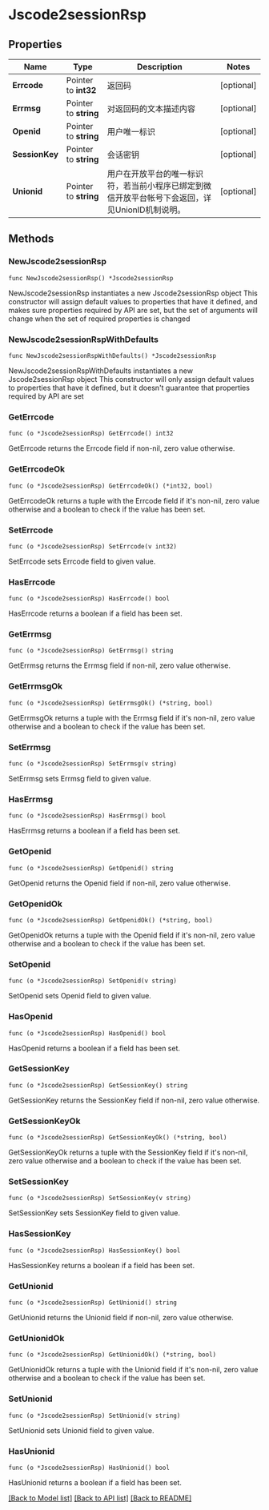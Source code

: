 # Jscode2sessionRsp

## Properties

Name | Type | Description | Notes
------------ | ------------- | ------------- | -------------
**Errcode** | Pointer to **int32** | 返回码 | [optional] 
**Errmsg** | Pointer to **string** | 对返回码的文本描述内容 | [optional] 
**Openid** | Pointer to **string** | 用户唯一标识 | [optional] 
**SessionKey** | Pointer to **string** | 会话密钥 | [optional] 
**Unionid** | Pointer to **string** | 用户在开放平台的唯一标识符，若当前小程序已绑定到微信开放平台帐号下会返回，详见UnionID机制说明。 | [optional] 

## Methods

### NewJscode2sessionRsp

`func NewJscode2sessionRsp() *Jscode2sessionRsp`

NewJscode2sessionRsp instantiates a new Jscode2sessionRsp object
This constructor will assign default values to properties that have it defined,
and makes sure properties required by API are set, but the set of arguments
will change when the set of required properties is changed

### NewJscode2sessionRspWithDefaults

`func NewJscode2sessionRspWithDefaults() *Jscode2sessionRsp`

NewJscode2sessionRspWithDefaults instantiates a new Jscode2sessionRsp object
This constructor will only assign default values to properties that have it defined,
but it doesn't guarantee that properties required by API are set

### GetErrcode

`func (o *Jscode2sessionRsp) GetErrcode() int32`

GetErrcode returns the Errcode field if non-nil, zero value otherwise.

### GetErrcodeOk

`func (o *Jscode2sessionRsp) GetErrcodeOk() (*int32, bool)`

GetErrcodeOk returns a tuple with the Errcode field if it's non-nil, zero value otherwise
and a boolean to check if the value has been set.

### SetErrcode

`func (o *Jscode2sessionRsp) SetErrcode(v int32)`

SetErrcode sets Errcode field to given value.

### HasErrcode

`func (o *Jscode2sessionRsp) HasErrcode() bool`

HasErrcode returns a boolean if a field has been set.

### GetErrmsg

`func (o *Jscode2sessionRsp) GetErrmsg() string`

GetErrmsg returns the Errmsg field if non-nil, zero value otherwise.

### GetErrmsgOk

`func (o *Jscode2sessionRsp) GetErrmsgOk() (*string, bool)`

GetErrmsgOk returns a tuple with the Errmsg field if it's non-nil, zero value otherwise
and a boolean to check if the value has been set.

### SetErrmsg

`func (o *Jscode2sessionRsp) SetErrmsg(v string)`

SetErrmsg sets Errmsg field to given value.

### HasErrmsg

`func (o *Jscode2sessionRsp) HasErrmsg() bool`

HasErrmsg returns a boolean if a field has been set.

### GetOpenid

`func (o *Jscode2sessionRsp) GetOpenid() string`

GetOpenid returns the Openid field if non-nil, zero value otherwise.

### GetOpenidOk

`func (o *Jscode2sessionRsp) GetOpenidOk() (*string, bool)`

GetOpenidOk returns a tuple with the Openid field if it's non-nil, zero value otherwise
and a boolean to check if the value has been set.

### SetOpenid

`func (o *Jscode2sessionRsp) SetOpenid(v string)`

SetOpenid sets Openid field to given value.

### HasOpenid

`func (o *Jscode2sessionRsp) HasOpenid() bool`

HasOpenid returns a boolean if a field has been set.

### GetSessionKey

`func (o *Jscode2sessionRsp) GetSessionKey() string`

GetSessionKey returns the SessionKey field if non-nil, zero value otherwise.

### GetSessionKeyOk

`func (o *Jscode2sessionRsp) GetSessionKeyOk() (*string, bool)`

GetSessionKeyOk returns a tuple with the SessionKey field if it's non-nil, zero value otherwise
and a boolean to check if the value has been set.

### SetSessionKey

`func (o *Jscode2sessionRsp) SetSessionKey(v string)`

SetSessionKey sets SessionKey field to given value.

### HasSessionKey

`func (o *Jscode2sessionRsp) HasSessionKey() bool`

HasSessionKey returns a boolean if a field has been set.

### GetUnionid

`func (o *Jscode2sessionRsp) GetUnionid() string`

GetUnionid returns the Unionid field if non-nil, zero value otherwise.

### GetUnionidOk

`func (o *Jscode2sessionRsp) GetUnionidOk() (*string, bool)`

GetUnionidOk returns a tuple with the Unionid field if it's non-nil, zero value otherwise
and a boolean to check if the value has been set.

### SetUnionid

`func (o *Jscode2sessionRsp) SetUnionid(v string)`

SetUnionid sets Unionid field to given value.

### HasUnionid

`func (o *Jscode2sessionRsp) HasUnionid() bool`

HasUnionid returns a boolean if a field has been set.


[[Back to Model list]](../README.md#documentation-for-models) [[Back to API list]](../README.md#documentation-for-api-endpoints) [[Back to README]](../README.md)


